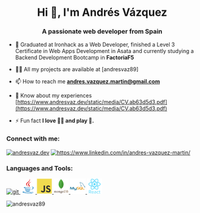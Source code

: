<h1 align="center">Hi 👋, I'm Andrés Vázquez</h1>
<h3 align="center">A passionate web developer from Spain</h3>

- 🌱 Graduated at Ironhack as a Web Developer, finished a Level 3 Certificate in Web Apps Development in Asata and currently studying a Backend Development Bootcamp in **FactoriaF5**

- 👨‍💻 All my projects are available at [andresvaz89]

- 📫 How to reach me **andres.vazquez.martin@gmail.com**

- 📄 Know about my experiences [https://www.andresvaz.dev/static/media/CV.ab63d5d3.pdf](https://www.andresvaz.dev/static/media/CV.ab63d5d3.pdf)

- ⚡ Fun fact **I love 🎵🎶 and play 🎸.**

<h3 align="left">Connect with me:</h3>
<p align="left">
<a href="https://andresvaz.dev" target="blank"><img align="center" src="https://raw.githubusercontent.com/rahuldkjain/github-profile-readme-generator/master/src/images/icons/Social/devto.svg" alt="andresvaz.dev" height="30" width="40" /></a>
<a href="https://linkedin.com/in/https://www.linkedin.com/in/andres-vazquez-martin/" target="blank"><img align="center" src="https://raw.githubusercontent.com/rahuldkjain/github-profile-readme-generator/master/src/images/icons/Social/linked-in-alt.svg" alt="https://www.linkedin.com/in/andres-vazquez-martin/" height="30" width="40" /></a>
</p>

<h3 align="left">Languages and Tools:</h3>
<p align="left"> <a href="https://git-scm.com/" target="_blank" rel="noreferrer"> <img src="https://www.vectorlogo.zone/logos/git-scm/git-scm-icon.svg" alt="git" width="40" height="40"/> </a> <a href="https://www.java.com" target="_blank" rel="noreferrer"> <img src="https://raw.githubusercontent.com/devicons/devicon/master/icons/java/java-original.svg" alt="java" width="40" height="40"/> </a> <a href="https://developer.mozilla.org/en-US/docs/Web/JavaScript" target="_blank" rel="noreferrer"> <img src="https://raw.githubusercontent.com/devicons/devicon/master/icons/javascript/javascript-original.svg" alt="javascript" width="40" height="40"/> </a> <a href="https://www.mongodb.com/" target="_blank" rel="noreferrer"> <img src="https://raw.githubusercontent.com/devicons/devicon/master/icons/mongodb/mongodb-original-wordmark.svg" alt="mongodb" width="40" height="40"/> </a> <a href="https://www.mysql.com/" target="_blank" rel="noreferrer"> <img src="https://raw.githubusercontent.com/devicons/devicon/master/icons/mysql/mysql-original-wordmark.svg" alt="mysql" width="40" height="40"/> </a> <a href="https://reactjs.org/" target="_blank" rel="noreferrer"> <img src="https://raw.githubusercontent.com/devicons/devicon/master/icons/react/react-original-wordmark.svg" alt="react" width="40" height="40"/> </a> </p>

<p><img align="center" src="https://github-readme-stats.vercel.app/api/top-langs?username=andresvaz89&show_icons=true&locale=en&layout=compact" alt="andresvaz89" /></p>
